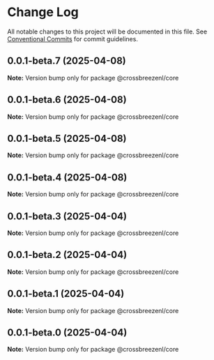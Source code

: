 # Change Log

All notable changes to this project will be documented in this file.
See [Conventional Commits](https://conventionalcommits.org) for commit guidelines.

## 0.0.1-beta.7 (2025-04-08)

**Note:** Version bump only for package @crossbreezenl/core

## 0.0.1-beta.6 (2025-04-08)

**Note:** Version bump only for package @crossbreezenl/core

## 0.0.1-beta.5 (2025-04-08)

**Note:** Version bump only for package @crossbreezenl/core

## 0.0.1-beta.4 (2025-04-08)

**Note:** Version bump only for package @crossbreezenl/core

## 0.0.1-beta.3 (2025-04-04)

**Note:** Version bump only for package @crossbreezenl/core

## 0.0.1-beta.2 (2025-04-04)

**Note:** Version bump only for package @crossbreezenl/core

## 0.0.1-beta.1 (2025-04-04)

**Note:** Version bump only for package @crossbreezenl/core

## 0.0.1-beta.0 (2025-04-04)

**Note:** Version bump only for package @crossbreezenl/core
